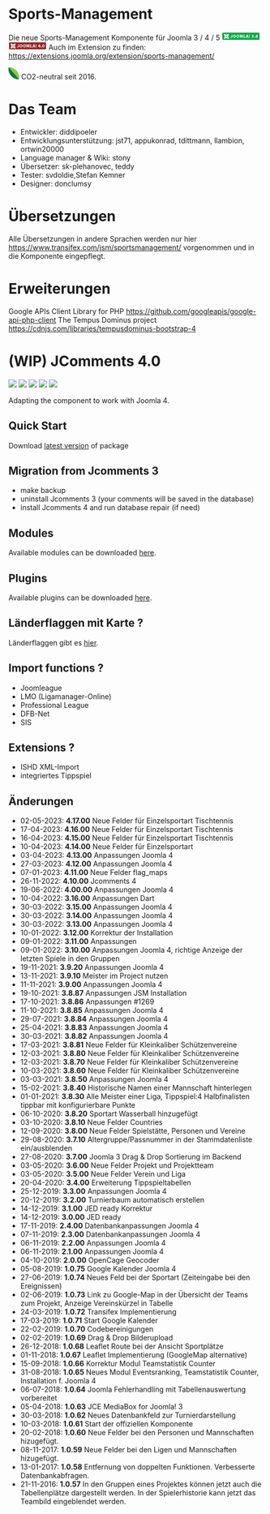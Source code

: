 Sports-Management
================

Die neue Sports-Management Komponente für Joomla 3 / 4 / 5 ![Joomla 3.8](https://github.com/diddipoeler/sportsmanagement/blob/master/media/com_sportsmanagement/jl_images/Compat_icon_3_8_long.png) ![Joomla 4](https://github.com/diddipoeler/sportsmanagement/blob/master/media/com_sportsmanagement/jl_images/Compat_icon_4_0_long.png) 
Auch im Extension zu finden: https://extensions.joomla.org/extension/sports-management/



![co2](https://github.com/diddipoeler/sportsmanagement/blob/master/media/com_sportsmanagement/jl_images/baumblatt.png) CO2-neutral seit 2016.

Das Team
================
* Entwickler: diddipoeler
* Entwicklungsunterstützung: jst71, appukonrad, tdittmann, llambion, ortwin20000 
* Language manager & Wiki: stony
* Übersetzer: sk-plehanovec, teddy
* Tester: svdoldie,Stefan Kemner
* Designer: donclumsy

Übersetzungen
================
Alle Übersetzungen in andere Sprachen werden nur hier https://www.transifex.com/jsm/sportsmanagement/
vorgenommen und in die Komponente eingepflegt.

Erweiterungen
================
Google APIs Client Library for PHP https://github.com/googleapis/google-api-php-client
The Tempus Dominus project https://cdnjs.com/libraries/tempusdominus-bootstrap-4

# (WIP) JComments 4.0

![](https://img.shields.io/github/stars/exstreme/Jcomments-4.svg) ![](https://img.shields.io/github/forks/exstreme/Jcomments-4.svg) ![](https://img.shields.io/github/tag/exstreme/Jcomments-4.svg) ![](https://img.shields.io/github/release/exstreme/Jcomments-4.svg) ![](https://img.shields.io/github/issues/exstreme/Jcomments-4.svg)

Adapting the component to work with Joomla 4.

## Quick Start

Download <a href="https://github.com/exstreme/Jcomments-4/releases/latest" target="_blank">latest version</a> of package

## Migration from Jcomments 3
- make backup
- uninstall Jcomments 3 (your comments will be saved in the database)
- install Jcomments 4 and run database repair (if need)

## Modules

Available modules can be downloaded <a href="https://github.com/exstreme/Jcomments-4/tree/master/build/modules" target="_blank">here</a>.

## Plugins

Available plugins can be downloaded <a href="https://github.com/exstreme/Jcomments-4/tree/master/build/plugins" target="_blank">here</a>.


## Länderflaggen mit Karte ?

Länderflaggen gibt es <a href="https://commons.wikimedia.org/wiki/Flag_map_of_the_world" target="_blank">hier</a>.

Import functions ?
---------------------
* Joomleague
* LMO (Ligamanager-Online)
* Professional League
* DFB-Net
* SIS 

Extensions ?
---------------------
* ISHD XML-Import
* integriertes Tippspiel

Änderungen
---------------------
*   02-05-2023: **4.17.00** Neue Felder für Einzelsportart Tischtennis
*   17-04-2023: **4.16.00** Neue Felder für Einzelsportart Tischtennis
*   16-04-2023: **4.15.00** Neue Felder für Einzelsportart Tischtennis
*   10-04-2023: **4.14.00** Neue Felder für Einzelsportart
*   03-04-2023: **4.13.00** Anpassungen Joomla 4
*   27-03-2023: **4.12.00** Anpassungen Joomla 4
*   07-01-2023: **4.11.00** Neue Felder flag_maps
*   26-11-2022: **4.10.00** Jcomments 4
*   19-06-2022: **4.00.00** Anpassungen Joomla 4
*   10-04-2022: **3.16.00** Anpassungen Dart
*   30-03-2022: **3.15.00** Anpassungen Joomla 4
*   30-03-2022: **3.14.00** Anpassungen Joomla 4
*   30-03-2022: **3.13.00** Anpassungen Joomla 4
*   10-01-2022: **3.12.00** Korrektur der Installation
*   09-01-2022: **3.11.00** Anpassungen
*   09-01-2022: **3.10.00** Anpassungen Joomla 4, richtige Anzeige der letzten Spiele in den Gruppen
*   19-11-2021: **3.9.20** Anpassungen Joomla 4
*   13-11-2021: **3.9.10** Meister im Project nutzen
*   11-11-2021: **3.9.00** Anpassungen Joomla 4
*   19-10-2021: **3.8.87** Anpassungen JSM Installation
*   17-10-2021: **3.8.86** Anpassungen #1269
*   11-10-2021: **3.8.85** Anpassungen Joomla 4
*   29-07-2021: **3.8.84** Anpassungen Joomla 4
*   25-04-2021: **3.8.83** Anpassungen Joomla 4
*   30-03-2021: **3.8.82** Anpassungen Joomla 4
*   17-03-2021: **3.8.81** Neue Felder für Kleinkaliber Schützenvereine
*   12-03-2021: **3.8.80** Neue Felder für Kleinkaliber Schützenvereine
*   12-03-2021: **3.8.70** Neue Felder für Kleinkaliber Schützenvereine
*   10-03-2021: **3.8.60** Neue Felder für Kleinkaliber Schützenvereine
*   03-03-2021: **3.8.50** Anpassungen Joomla 4
*   15-02-2021: **3.8.40** Historische Namen einer Mannschaft hinterlegen
*   01-01-2021: **3.8.30** Alle Meister einer Liga, Tippspiel:4 Halbfinalisten tippbar mit konfigurierbare Punkte
*   06-10-2020: **3.8.20** Sportart Wasserball hinzugefügt
*   03-10-2020: **3.8.10** Neue Felder Countries
*   12-09-2020: **3.8.00** Neue Felder Spielstätte, Personen und Vereine
*   29-08-2020: **3.7.10** Altergruppe/Passnummer in der Stammdatenliste ein/ausblenden
*   27-08-2020: **3.7.00** Joomla 3 Drag & Drop Sortierung im Backend
*   03-05-2020: **3.6.00** Neue Felder Projekt und Projektteam
*   03-05-2020: **3.5.00** Neue Felder Verein und Liga
*   20-04-2020: **3.4.00** Erweiterung Tippspieltabellen
*   25-12-2019: **3.3.00** Anpassungen Joomla 4
*   20-12-2019: **3.2.00** Turnierbaum automatisch erstellen
*   14-12-2019: **3.1.00** JED ready Korrektur
*   14-12-2019: **3.0.00** JED ready
*   17-11-2019: **2.4.00** Datenbankanpassungen Joomla 4
*   07-11-2019: **2.3.00** Datenbankanpassungen Joomla 4
*   06-11-2019: **2.2.00** Anpassungen Joomla 4
*   06-11-2019: **2.1.00** Anpassungen Joomla 4
*   04-10-2019: **2.0.00** OpenCage Geocoder
*   05-08-2019: **1.0.75** Google Kalender Joomla 4
*   27-06-2019: **1.0.74** Neues Feld bei der Sportart (Zeiteingabe bei den Ereignissen)
*   02-06-2019: **1.0.73** Link zu Google-Map in der Übersicht der Teams zum Projekt, Anzeige Vereinskürzel in Tabelle
*   24-03-2019: **1.0.72** Transifex Implementierung
*   17-03-2019: **1.0.71** Start Google Kalender
*   22-02-2019: **1.0.70** Codebereinigungen
*   02-02-2019: **1.0.69** Drag & Drop Bilderupload
*   26-12-2018: **1.0.68** Leaflet Route bei der Ansicht Sportplätze
*   01-11-2018: **1.0.67** Leaflet Implementierung (GoogleMap alternative)
*   15-09-2018: **1.0.66** Korrektur Modul Teamstatistik Counter
*   31-08-2018: **1.0.65** Neues Modul Eventsranking, Teamstatistik Counter, Installation f. Joomla 4
*   06-07-2018: **1.0.64** Joomla Fehlerhandling mit Tabellenauswertung vorbereitet
*   05-04-2018: **1.0.63** JCE MediaBox for Joomla! 3
*   30-03-2018: **1.0.62** Neues Datenbankfeld zur Turnierdarstellung
*   10-03-2018: **1.0.61** Start der offiziellen Komponente
*   20-02-2018: **1.0.60** Neue Felder bei den Personen und Mannschaften hizugefügt.
*   08-11-2017: **1.0.59** Neue Felder bei den Ligen und Mannschaften hizugefügt.
*   13-01-2017: **1.0.58** Entfernung von doppelten Funktionen. Verbesserte Datenbankabfragen.
*   21-11-2016: **1.0.57** In den Gruppen eines Projektes können jetzt auch die Tabellenplätze dargestellt werden. In der Spielerhistorie kann jetzt das Teambild eingeblendet werden.
